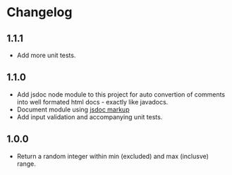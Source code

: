 # Changelog

## 1.1.1
- Add more unit tests.

## 1.1.0
- Add jsdoc node module to this project for auto convertion of comments into well formated html docs - exactly like javadocs.
- Document module using [jsdoc markup](http://usejsdoc.org/tags-returns.html)
- Add input validation and accompanying unit tests.

## 1.0.0
- Return a random integer within min (excluded) and max (inclusve) range.
